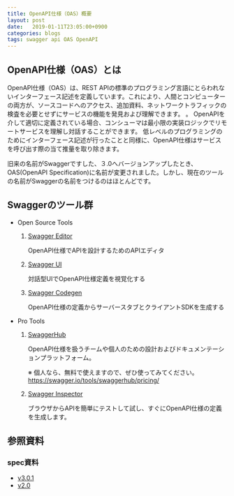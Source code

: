 ```yaml
---
title: OpenAPI仕様（OAS）概要
layout: post
date:   2019-01-11T23:05:00+0900
categories: blogs
tags: swagger api OAS OpenAPI
---
```


## OpenAPI仕様（OAS）とは

OpenAPI仕様（OAS）は、REST APIの標準のプログラミング言語にとらわれないインターフェース記述を定義しています。これにより、人間とコンピューターの両方が、ソースコードへのアクセス、追加資料、ネットワークトラフィックの検査を必要とせずにサービスの機能を発見および理解できます。 。 OpenAPIを介して適切に定義されている場合、コンシューマは最小限の実装ロジックでリモートサービスを理解し対話することができます。 低レベルのプログラミングのためにインターフェース記述が行ったことと同様に、OpenAPI仕様はサービスを呼び出す際の当て推量を取り除きます。

旧来の名前がSwaggerですした、３.0へバージョンアップしたとき、OAS(OpenAPI Specification)に名前が変更されました。しかし、現在のツールの名前がSwaggerの名前をつけるのはほとんどです。

## Swaggerのツール群

- Open Source Tools

    1. [Swagger Editor](https://swagger.io/tools/swagger-editor/)

        OpenAPI仕様でAPIを設計するためのAPIエディタ

    2. [Swagger UI](https://swagger.io/tools/swagger-ui/)

        対話型UIでOpenAPI仕様定義を視覚化する

    3. [Swagger Codegen](https://swagger.io/tools/swagger-codegen/)

        OpenAPI仕様の定義からサーバースタブとクライアントSDKを生成する

- Pro Tools

    1. [SwaggerHub](https://app.swaggerhub.com)

        OpenAPI仕様を扱うチームや個人のための設計およびドキュメンテーションプラットフォーム。

        ※ 個人なら、無料で使えますので、ぜひ使ってみてください。
        https://swagger.io/tools/swaggerhub/pricing/

    2. [Swagger Inspector](https://inspector.swagger.io)

        ブラウザからAPIを簡単にテストして試し、すぐにOpenAPI仕様の定義を生成します。

## 参照資料

### spec資料

- [v3.0.1](http://spec.openapis.org/oas/v3.0.1.html)
- [v2.0](http://spec.openapis.org/oas/v2.0.html)

